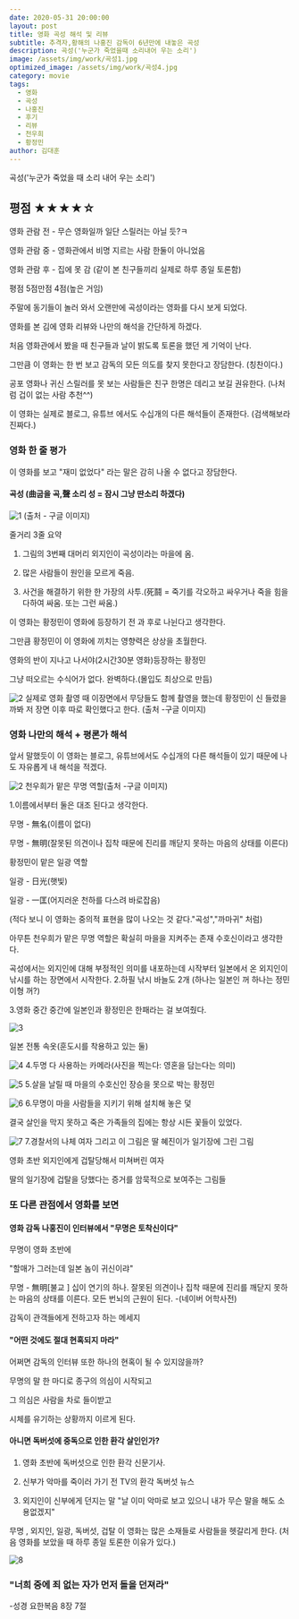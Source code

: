 ```yaml
---
date: 2020-05-31 20:00:00
layout: post
title: 영화 곡성 해석 및 리뷰
subtitle: 추격자,황해의 나홍진 감독이 6년만에 내놓은 곡성
description: 곡성('누군가 죽었을때 소리내어 우는 소리')
image: /assets/img/work/곡성1.jpg
optimized_image: /assets/img/work/곡성4.jpg
category: movie
tags:
  - 영화
  - 곡성
  - 나홍진
  - 후기
  - 리뷰
  - 천우희
  - 황정민
author: 김대훈
---
```

곡성('누군가 죽었을 때 소리 내어 우는 소리')

## 평점 ★★★★☆ 

영화 관람 전 - 무슨 영화일까 일단 스릴러는 아닐 듯?ㅋ

영화 관람 중 - 영화관에서 비명 지르는 사람 한둘이 아니었음

영화 관람 후 - 집에 못 감 (같이 본 친구들끼리 실제로 하루 종일 토론함)

평점 5점만점 4점(높은 거임)

주말에 동기들이 놀러 와서 오랜만에 곡성이라는 영화를 다시 보게 되었다.

영화를 본 김에 영화 리뷰와 나만의 해석을 간단하게 하겠다.

처음 영화관에서 봤을 때 친구들과 날이 밝도록 토론을 했던 게 기억이 난다.

그만큼 이 영화는 한 번 보고 감독의 모든 의도를 찾지 못한다고 장담한다.  (칭찬이다.)

공포 영화나 귀신 스릴러를 못 보는 사람들은 친구 한명은 데리고 보길 권유한다. (나처럼 겁이 없는 사람 추천^^)

이 영화는 실제로 블로그, 유튜브 에서도 수십개의 다른 해석들이 존재한다.  (검색해보라 진짜다.)

### 영화 한 줄 평가
이 영화를 보고 "재미 없었다" 라는 말은 감히 나올 수 없다고 장담한다.

#### 곡성 (曲굽을 곡,聲 소리 성 = 잠시 그냥 딴소리 하겠다) 

![1](/assets/img/work/곡성4.jpg)
(출처 - 구글 이미지)

줄거리 3줄 요약

1. 그림의 3번째 대머리 외지인이 곡성이라는 마을에 옴.

2. 많은 사람들이 원인을 모르게 죽음.

3. 사건을 해결하기 위한 한 가장의 사투.(死鬪 = 죽기를 각오하고 싸우거나 죽을 힘을 다하여 싸움. 또는 그런 싸움.)

이 영화는 황정민이 영화에 등장하기 전 과 후로 나뉜다고 생각한다.

그만큼 황정민이 이 영화에 끼치는 영향력은 상상을 초월한다.

영화의 반이 지나고 나서야(2시간30분 영화)등장하는 황정민

그냥 떠오르는 수식어가 없다. 완벽하다.(몰입도 최상으로 만듬)

![2](/assets/img/work/곡성3.jpg)
실제로 영화 촬영 때 이장면에서 무당들도 함께 촬영을 했는데 황정민이 신 들렸을 까봐 저 장면 이후 따로 확인했다고 한다.
(출처 -구글 이미지)

### 영화 나만의 해석 + 평론가 해석

앞서 말했듯이 이 영화는 블로그, 유튜브에서도 수십개의 다른 해석들이 있기 때문에
나도 자유롭게 내 해석을 적겠다.

![2](/assets/img/work/곡성5.jpg)
천우희가 맡은 무명 역할(출처 -구글 이미지)

1.이름에서부터 둘은 대조 된다고 생각한다.

무명 - 無名(이름이 없다) 

무명 - 無明(잘못된 의견이나 집착 때문에 진리를 깨닫지 못하는 마음의 상태를 이른다)

황정민이 맡은 일광 역할

일광 - 日光(햇빛)

일광 - 一匡(어지러운 천하를 다스려 바로잡음)

(적다 보니 이 영화는 중의적 표현을 많이 나오는 것 같다."곡성","까마귀" 처럼)

아무튼 천우희가 맡은 무명 역할은 확실히 마을을 지켜주는 존재 수호신이라고 생각한다.

곡성에서는 외지인에 대해 부정적인 의미를 내포하는데 시작부터 일본에서 온 외지인이 낚시를 하는 장면에서 시작한다.
2.하필 낚시 바늘도 2개 (하나는 일본인 꺼 하나는 정민이형 꺼?)

3.영화 중간 중간에 일본인과 황정민은 한패라는 걸 보여줬다.

![3](/assets/img/work/곡성8.jpg)

일본 전통 속옷(훈도시를 착용하고 있는 둘)

![4](/assets/img/work/곡성13.jpg)
4.두명 다 사용하는 카메라(사진을 찍는다: 영혼을 담는다는 의미)

![5](/assets/img/work/곡성9.jpg)
5.살을 날릴 때 마을의 수호신인 장승을 못으로 박는 황정민

![6](/assets/img/work/곡성15.png)
6.무명이 마을 사람들을 지키기 위해 설치해 놓은 덫

결국 살인을 막지 못하고 죽은 가족들의 집에는 항상 시든 꽃들이 있었다.

![7](/assets/img/work/곡성10.jpg)
7.경찰서의 나체 여자 그리고 이 그림은 딸 혜진이가 일기장에 그린 그림

영화 초반 외지인에게 겁탈당해서 미쳐버린 여자

딸의 일기장에 겁탈을 당했다는 증거를 암묵적으로 보여주는 그림들

### 또 다른 관점에서 영화를 보면
#### 영화 감독 나홍진이 인터뷰에서 "무명은 토착신이다"

무명이 영화 초반에

"할매가 그러는데 일본 놈이 귀신이랴"

무명 - 無明[불교 ] 십이 연기의 하나. 잘못된 의견이나 집착 때문에 진리를 깨닫지 못하는 마음의 상태를 이른다. 모든 번뇌의 근원이 된다.  -(네이버 어학사전)

감독이 관객들에게 전하고자 하는 메세지
#### "어떤 것에도 절대 현혹되지 마라"

어쩌면 감독의 인터뷰 또한 하나의 현혹이 될 수 있지않을까?

무명의 말 한 마디로 종구의 의심이 시작되고 

그 의심은 사람을 차로 들이받고

시체를 유기하는 상황까지 이르게 된다.

#### 아니면 독버섯에 중독으로 인한 환각 살인인가?

1. 영화 초반에 독버섯으로 인한 환각 신문기사.

2. 신부가 악마를 죽이러 가기 전 TV의 환각 독버섯 뉴스

3. 외지인이 신부에게 던지는 말 "날 이미 악마로 보고 있으니 내가 무슨 말을 해도 소용없겠지"

무명 , 외지인, 일광, 독버섯, 겁탈 이 영화는 많은 소재들로 사람들을 헷갈리게 한다.
(처음 영화를 보았을 때 하루 종일 토론한 이유가 있다.)

![8](/assets/img/work/곡성14.jpg)
### "너희 중에 죄 없는 자가 먼저 돌을 던져라"
-성경 요한복음 8장 7절 

